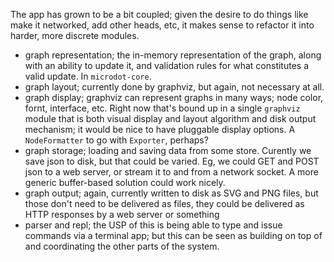 The app has grown to be a bit coupled; given the desire to do things like make it networked, add other heads, etc, it makes sense to refactor it into harder, more discrete modules.

- graph representation; the in-memory representation of the graph, along with an ability to update it, and validation rules for what constitutes a valid update. In `microdot-core`.
- graph layout; currently done by graphviz, but again, not necessary at all.
- graph display; graphviz can represent graphs in many ways; node color, fornt, interface, etc. Right now that's bound up in a single `graphviz` module that is both visual display and layout algorithm and disk output mechanism; it would be nice to have pluggable display options. A `NodeFormatter` to go with `Exporter`, perhaps?
- graph storage; loading and saving data from some store. Curently we save json to disk, but that could be varied. Eg, we could GET and POST json to a web server, or stream it to and from a network socket. A more generic buffer-based solution could work nicely.
- graph output; again, currently written to disk as SVG and PNG files, but those don't need to be delivered as files, they could be delivered as HTTP responses by a web server or something
- parser and repl; the USP of this is being able to type and issue commands via a terminal app; but this can be seen as building on top of and coordinating the other parts of the system. 

